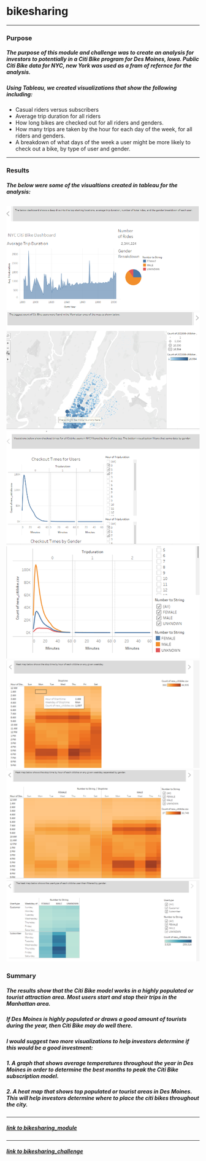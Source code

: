 # bikesharing
---
### Purpose
##### The purpose of this module and challenge was to create an analysis for investors to potentially in a Citi Bike program for Des Moines, Iowa.  Public Citi Bike data for NYC, new York was used as a fram of refernce for the analysis. 
##### Using Tableau, we created visualizations that show the following including:

* Casual riders versus subscribers
* Average trip duration for all riders
* How long bikes are checked out for all riders and genders.
* How many trips are taken by the hour for each day of the week, for all riders and genders.
* A breakdown of what days of the week a user might be more likely to check out a bike, by type of user and gender.
---
### Results
##### The below were some of the visualtions created in tableau for the analysis:
![](https://github.com/yfaulkne/bikesharing/blob/main/images/nyc_story2.png)
![](https://github.com/yfaulkne/bikesharing/blob/main/images/nyc_story1.png)
![](https://github.com/yfaulkne/bikesharing/blob/main/images/checkout_times1.png)
![](https://github.com/yfaulkne/bikesharing/blob/main/images/checkout_times2.png)
![](https://github.com/yfaulkne/bikesharing/blob/main/images/heatmap_weekday.png)
![](https://github.com/yfaulkne/bikesharing/blob/main/images/heatmap_weekday_gender.png)
![](https://github.com/yfaulkne/bikesharing/blob/main/images/heatmap_usertype.png)
---
### Summary
##### The results show that the Citi Bike model works in a highly populated or tourist attraction area. Most users start and stop their trips in the Manhattan area.
##### If Des Moines is highly populated or draws a good amount of tourists during the year, then Citi Bike may do well there.
##### I would suggest two more visualizations to help investors determine if this would be a good investment:
  #####   1. A graph that shows average temperatures throughout the year in Des Moines in order to determine the best months to peak the Citi Bike subscription model.
  #####   2. A heat map that shows top populated or tourist areas in Des Moines. This will help investors determine where to place the citi bikes throughout the city.

---
##### [link to bikesharing_module](https://public.tableau.com/app/profile/yakeemah.faulkner/viz/bikesharing_16556617879720)
---
##### [link to bikesharing_challenge](https://public.tableau.com/app/profile/yakeemah.faulkner/viz/bikesharing_challenge_16563782160170)
